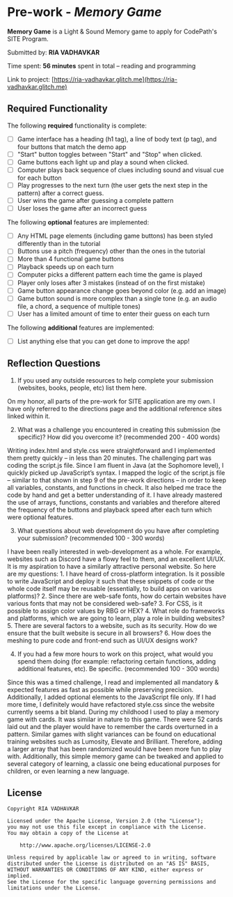 # Pre-work - *Memory Game*

**Memory Game** is a Light & Sound Memory game to apply for CodePath's SITE Program. 

Submitted by: **RIA VADHAVKAR**

Time spent: **56 minutes** spent in total – reading and programming

Link to project: [https://ria-vadhavkar.glitch.me](https://ria-vadhavkar.glitch.me)

## Required Functionality

The following **required** functionality is complete:

* [ ] Game interface has a heading (h1 tag), a line of body text (p tag), and four buttons that match the demo app
* [ ] "Start" button toggles between "Start" and "Stop" when clicked. 
* [ ] Game buttons each light up and play a sound when clicked. 
* [ ] Computer plays back sequence of clues including sound and visual cue for each button
* [ ] Play progresses to the next turn (the user gets the next step in the pattern) after a correct guess. 
* [ ] User wins the game after guessing a complete pattern
* [ ] User loses the game after an incorrect guess

The following **optional** features are implemented:

* [ ] Any HTML page elements (including game buttons) has been styled differently than in the tutorial
* [ ] Buttons use a pitch (frequency) other than the ones in the tutorial
* [ ] More than 4 functional game buttons
* [ ] Playback speeds up on each turn
* [ ] Computer picks a different pattern each time the game is played
* [ ] Player only loses after 3 mistakes (instead of on the first mistake)
* [ ] Game button appearance change goes beyond color (e.g. add an image)
* [ ] Game button sound is more complex than a single tone (e.g. an audio file, a chord, a sequence of multiple tones)
* [ ] User has a limited amount of time to enter their guess on each turn

The following **additional** features are implemented:

- [ ] List anything else that you can get done to improve the app!


## Reflection Questions
1. If you used any outside resources to help complete your submission (websites, books, people, etc) list them here.

On my honor, all parts of the pre-work for SITE application are my own. I have only referred to the directions page and the additional reference sites linked within it.

2. What was a challenge you encountered in creating this submission (be specific)? How did you overcome it? (recommended 200 - 400 words) 

Writing index.html and style.css were straightforward and I implemented them pretty quickly – in less than 20 minutes. 
The challenging part was coding the script.js file. Since I am fluent in Java (at the Sophomore level), I quickly picked up JavaScript’s syntax. 
I mapped the logic of the script.js file – similar to that shown in step 9 of the pre-work directions – in order to keep all variables, constants, and functions in check. 
It also helped me trace the code by hand and get a better understanding of it. 
I have already mastered the use of arrays, functions, constants and variables and therefore altered the frequency of the buttons and playback speed after each turn which were optional features.

3. What questions about web development do you have after completing your submission? (recommended 100 - 300 words) 
  
  I have been really interested in web-development as a whole. For example, websites such as Discord have a flowy feel to them, and an excellent UI/UX. It is my aspiration to have a similarly attractive personal website. So here are my questions:
    1.	I have heard of cross-platform integration. Is it possible to write JavaScript and deploy it such that these snippets of code or the whole code itself may be reusable (essentially, to build apps on various platforms)?
    2.	Since there are web-safe fonts, how do certain websites have various fonts that may not be considered web-safe?
    3.	For CSS, is it possible to assign color values by RBG or HEX?
    4.	What role do frameworks and platforms, which we are going to learn, play a role in building websites?
    5.	There are several factors to a website, such as its security. How do we ensure that the built website is secure in all browsers?
    6.	How does the meshing to pure code and front-end such as UI/UX designs work?


4. If you had a few more hours to work on this project, what would you spend them doing (for example: refactoring certain functions, adding additional features, etc). Be specific. (recommended 100 - 300 words) 
  
  Since this was a timed challenge, I read and implemented all mandatory & expected features as fast as possible while preserving precision. 
  Additionally, I added optional elements to the JavaScript file only. 
  If I had more time, I definitely would have refactored style.css since the website currently seems a bit bland. 
  During my childhood I used to play a memory game with cards. It was similar in nature to this game. 
  There were 52 cards laid out and the player would have to remember the cards overturned in a pattern. 
  Similar games with slight variances can be found on educational training websites such as Lumosity, Elevate and Brilliant. 
  Therefore, adding a larger array that has been randomized would have been more fun to play with. 
  Additionally, this simple memory game can be tweaked and applied to several category of learning, a classic one being educational purposes for children, or even learning a new language.



## License

    Copyright RIA VADHAVKAR

    Licensed under the Apache License, Version 2.0 (the "License");
    you may not use this file except in compliance with the License.
    You may obtain a copy of the License at

        http://www.apache.org/licenses/LICENSE-2.0

    Unless required by applicable law or agreed to in writing, software
    distributed under the License is distributed on an "AS IS" BASIS,
    WITHOUT WARRANTIES OR CONDITIONS OF ANY KIND, either express or implied.
    See the License for the specific language governing permissions and
    limitations under the License.